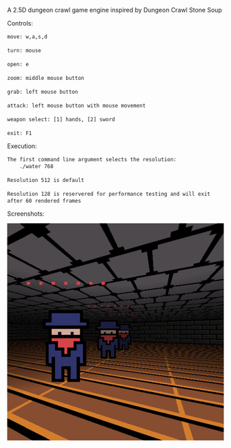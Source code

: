 A 2.5D dungeon crawl game engine inspired by Dungeon Crawl Stone Soup

Controls:

    move: w,a,s,d

    turn: mouse

    open: e

    zoom: middle mouse button

    grab: left mouse button

    attack: left mouse button with mouse movement

    weapon select: [1] hands, [2] sword

    exit: F1

Execution:

    The first command line argument selects the resolution:
        ./water 768

    Resolution 512 is default

    Resolution 128 is reservered for performance testing and will exit
    after 60 rendered frames

Screenshots:

![Screenshot](scrots/2017-09-10-074648_512x512_scrot.png)
